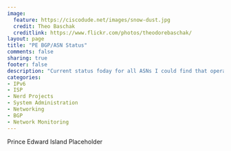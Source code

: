```yaml
---
image:
  feature: https://ciscodude.net/images/snow-dust.jpg
  credit: Theo Baschak
  creditlink: https://www.flickr.com/photos/theodorebaschak/
layout: page
title: "PE BGP/ASN Status"
comments: false
sharing: true
footer: false
description: "Current status foday for all ASNs I could find that operate in Prince Edward Island, or are Prince Edward Island Companies."
categories:
- IPv6
- ISP
- Nerd Projects
- System Administration
- Networking
- BGP
- Network Monitoring
---
```

Prince Edward Island Placeholder
